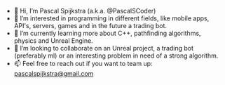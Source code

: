- 👋 Hi, I’m Pascal Spijkstra (a.k.a. @PascalSCoder)
- 👀 I’m interested in programming in different fields, like mobile apps, API's, servers, games and in the future a trading bot.
- 🌱 I’m currently learning more about C++, pathfinding algorithms, physics and Unreal Engine.
- 💞️ I’m looking to collaborate on an Unreal project, a trading bot (preferably ml) or an interesting problem in need of a strong algorithm.
- 📫 Feel free to reach out if you want to team up: pascalspijkstra@gmail.com
